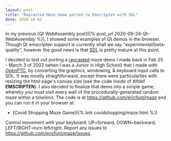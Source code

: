 ```yaml
---
layout: post
title: "Raycasted Maze Game ported to Emscripten with SDL"
date: 2020-10-02
---
```


In my previous [Qt WebAssembly post]({% post_url 2020-09-24-Qt-WebAssembly %}), I showed some examples of Qt demos in the browser. Though Qt emscripten support is currently shall we say "experimental/beta-quality", however the good news is that [SDL](https://www.libsdl.org) is pretty mature at this point.

I decided to test out porting a [raycasted](https://en.wikipedia.org/wiki/Ray_casting) maze demo I made back in Feb 25 - March 3 of 2002 (when I was a Junior in High School) that I made with [OpenPTC](https://sourceforge.net/p/openptc/wiki/Home/), by converting the graphics, windowing, & keyboard input calls to SDL. It was mostly straightforward, except there were particularlies with resizing the html page's canvas size (see the code inside of #ifdef __EMSCRIPTEN__). I also decided to finalize that demo into a simple game, whereby you must visit every wall of the procedurally-generated random maze within a timelimit. The code is at <https://github.com/ericfont/maze> and you can run it in your browser at:

* [Covid Shopping Maze Game]({% link covidshopping/maze.html %})

Control movement with your keyboard: UP=forward, DOWN=backward, LEFT/RIGHT=turn left/right.
Report any issues to <https://github.com/ericfont/maze/issues>.

